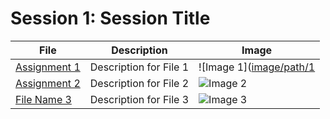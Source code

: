 # Session 1: Session Title

| File | Description | Image |
| ------ | ------ | ------ |
| [Assignment 1]([file/path/1](https://github.com/alirezaghd/image-processing/tree/main/Assignment%2021)) | Description for File 1 | ![Image 1]([image/path/1](https://github.com/alirezaghd/image-processing/blob/main/Assignment%2021/chess1.jpg?raw=true) |
| [Assignment 2](file/path/2) | Description for File 2 | ![Image 2](image/path/2) |
| [File Name 3](file/path/3) | Description for File 3 | ![Image 3](image/path/3) |
